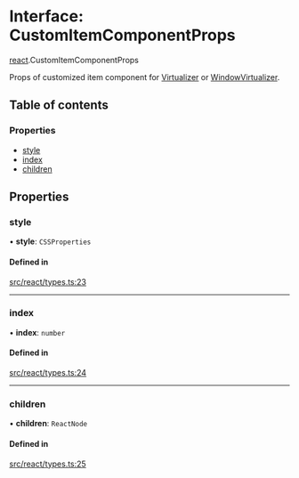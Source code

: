 # Interface: CustomItemComponentProps

[react](../modules/react.md).CustomItemComponentProps

Props of customized item component for [Virtualizer](../modules/react.md#virtualizer) or [WindowVirtualizer](../modules/react.md#windowvirtualizer).

## Table of contents

### Properties

- [style](react.CustomItemComponentProps.md#style)
- [index](react.CustomItemComponentProps.md#index)
- [children](react.CustomItemComponentProps.md#children)

## Properties

### style

• **style**: `CSSProperties`

#### Defined in

[src/react/types.ts:23](https://github.com/inokawa/virtua/blob/2a92d85a/src/react/types.ts#L23)

___

### index

• **index**: `number`

#### Defined in

[src/react/types.ts:24](https://github.com/inokawa/virtua/blob/2a92d85a/src/react/types.ts#L24)

___

### children

• **children**: `ReactNode`

#### Defined in

[src/react/types.ts:25](https://github.com/inokawa/virtua/blob/2a92d85a/src/react/types.ts#L25)
